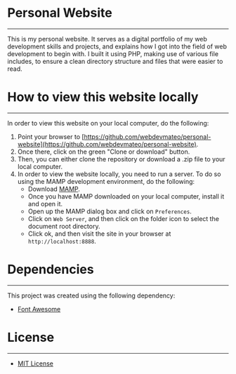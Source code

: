 # Personal Website
___

This is my personal website.  It serves as a digital portfolio of my web development skills and projects, and explains how I got into the field of web development to begin with.  I built it using PHP, making use of various file includes, to ensure a clean directory structure and files that were easier to read.

# How to view this website locally
___

In order to view this website on your local computer, do the following:

1. Point your browser to [https://github.com/webdevmateo/personal-website](https://github.com/webdevmateo/personal-website).
2. Once there, click on the green "Clone or download" button.
3. Then, you can either clone the repository or download a .zip file to your local computer.
4. In order to view the website locally, you need to run a server.  To do so using the MAMP development environment, do the following:
     - Download [MAMP](https://www.mamp.info/en/).
     - Once you have MAMP downloaded on your local computer, install it and open it.
     - Open up the MAMP dialog box and click on `Preferences`.
     - Click on `Web Server`, and then click on the folder icon to select the document root directory.
     - Click ok, and then visit the site in your browser at `http://localhost:8888`.

# Dependencies
___

This project was created using the following dependency:
* [Font Awesome](https://origin.fontawesome.com/)

# License
___

* [MIT License](LICENSE.txt)